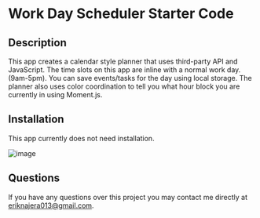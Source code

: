 # Work Day Scheduler Starter Code


## Description 
This app creates a calendar style planner that uses third-party API and JavaScript. The time slots on this app are inline with a normal work day. (9am-5pm). You can save events/tasks for the day using local storage. The planner also uses color coordination to tell you what hour block you are currently in using Moment.js. 

## Installation 
This app currently does not need installation.

![image](https://user-images.githubusercontent.com/100968401/180657339-bd8914d5-751d-46c8-a805-e7b60513e5b9.png)


## Questions 
If you have any questions over this project you may contact me directly at eriknajera013@gmail.com. 
